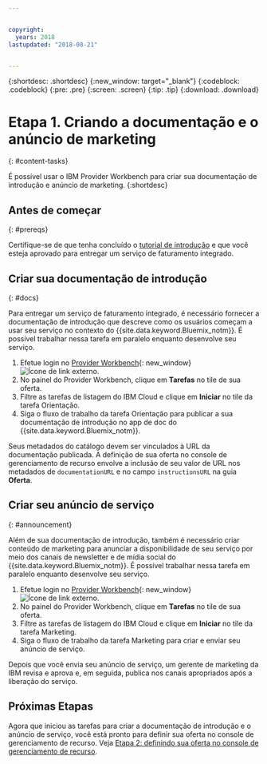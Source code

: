 ```yaml
---


copyright:
  years: 2018
lastupdated: "2018-08-21"


---
```


{:shortdesc: .shortdesc}
{:new_window: target="_blank"}
{:codeblock: .codeblock}
{:pre: .pre}
{:screen: .screen}
{:tip: .tip}
{:download: .download}

# Etapa 1. Criando a documentação e o anúncio de marketing
{: #content-tasks}

É possível usar o IBM Provider Workbench para criar sua documentação de introdução e anúncio de marketing.
{:shortdesc}

## Antes de começar
{: #prereqs}

Certifique-se de que tenha concluído o [tutorial de introdução](/docs/third-party/index.html) e que você esteja aprovado para entregar um serviço de faturamento integrado.

## Criar sua documentação de introdução
{: #docs}

Para entregar um serviço de faturamento integrado, é necessário fornecer a documentação de introdução que descreve como os usuários começam a usar seu serviço no contexto do {{site.data.keyword.Bluemix_notm}}. É possível trabalhar nessa tarefa em paralelo enquanto desenvolve seu serviço.

1. Efetue login no [Provider Workbench](https://www.ibm.com/marketplace/workbench/){: new_window} ![Ícone de link externo](../icons/launch-glyph.svg "Ícone de link externo").
2. No painel do Provider Workbench, clique em **Tarefas** no tile de sua oferta.
3. Filtre as tarefas de listagem do IBM Cloud e clique em **Iniciar** no tile da tarefa Orientação.
4. Siga o fluxo de trabalho da tarefa Orientação para publicar a sua documentação de introdução no app de doc do {{site.data.keyword.Bluemix_notm}}.

Seus metadados do catálogo devem ser vinculados à URL da documentação publicada. A definição de sua oferta no console de gerenciamento de recurso envolve a inclusão de seu valor de URL nos metadados de `documentationURL` e no campo `instructionsURL` na guia **Oferta**.

## Criar seu anúncio de serviço
{: #announcement}

Além de sua documentação de introdução, também é necessário criar conteúdo de marketing para anunciar a disponibilidade de seu serviço por meio dos canais de newsletter e de mídia social do {{site.data.keyword.Bluemix_notm}}. É possível trabalhar nessa tarefa em paralelo enquanto desenvolve seu serviço.

1. Efetue login no [Provider Workbench](https://www.ibm.com/marketplace/workbench/){: new_window} ![Ícone de link externo](../icons/launch-glyph.svg "Ícone de link externo").
2. No painel do Provider Workbench, clique em **Tarefas** no tile de sua oferta.
3. Filtre as tarefas de listagem do IBM Cloud e clique em **Iniciar** no tile da tarefa Marketing.
4. Siga o fluxo de trabalho da tarefa Marketing para criar e enviar seu anúncio de serviço.

Depois que você envia seu anúncio de serviço, um gerente de marketing da IBM revisa e aprova e, em seguida, publica nos canais apropriados após a liberação do serviço.

## Próximas Etapas

Agora que iniciou as tarefas para criar a documentação de introdução e o anúncio de serviço, você está pronto para definir sua oferta no console de gerenciamento de recurso. Veja [Etapa 2: definindo sua oferta no console de gerenciamento de recurso](/docs/third-party/cis2-rmc-define.html).
